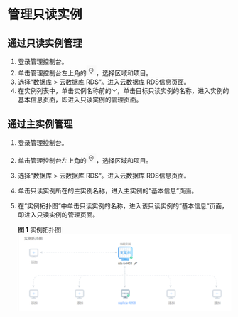 # 管理只读实例<a name="rds_sqlserver_11_0004"></a>

## 通过只读实例管理<a name="section137725512715"></a>

1.  登录管理控制台。
2.  单击管理控制台左上角的![](figures/Region灰色图标.png)，选择区域和项目。
3.  选择“数据库  \>  云数据库 RDS“。进入云数据库 RDS信息页面。
4.  在实例列表中，单击实例名称前的![](figures/下拉选择.png)，单击目标只读实例的名称，进入实例的基本信息页面，即进入只读实例的管理页面。

## 通过主实例管理<a name="section53740355201937"></a>

1.  登录管理控制台。
2.  单击管理控制台左上角的![](figures/Region灰色图标.png)，选择区域和项目。
3.  选择“数据库  \>  云数据库 RDS“。进入云数据库 RDS信息页面。
4.  单击只读实例所在的主实例名称，进入主实例的“基本信息“页面。
5.  在“实例拓扑图“中单击只读实例的名称，进入该只读实例的“基本信息“页面，即进入只读实例的管理页面。

    **图 1**  实例拓扑图<a name="fig46991351152414"></a>  
    ![](figures/实例拓扑图-50.png "实例拓扑图-50")


